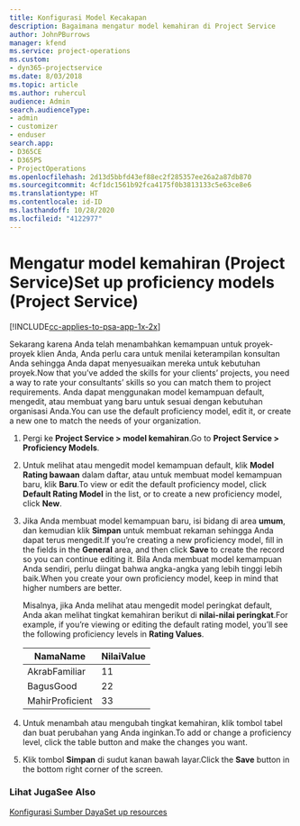 ```yaml
---
title: Konfigurasi Model Kecakapan
description: Bagaimana mengatur model kemahiran di Project Service
author: JohnPBurrows
manager: kfend
ms.service: project-operations
ms.custom:
- dyn365-projectservice
ms.date: 8/03/2018
ms.topic: article
ms.author: ruhercul
audience: Admin
search.audienceType:
- admin
- customizer
- enduser
search.app:
- D365CE
- D365PS
- ProjectOperations
ms.openlocfilehash: 2d13d5bbfd43ef88ec2f285357ee26a2a87db870
ms.sourcegitcommit: 4cf1dc1561b92fca4175f0b3813133c5e63ce8e6
ms.translationtype: HT
ms.contentlocale: id-ID
ms.lasthandoff: 10/28/2020
ms.locfileid: "4122977"
---
```

# <a name="set-up-proficiency-models-project-service"></a><span data-ttu-id="a5944-103">Mengatur model kemahiran (Project Service)</span><span class="sxs-lookup"><span data-stu-id="a5944-103">Set up proficiency models (Project Service)</span></span>

[!INCLUDE[cc-applies-to-psa-app-1x-2x](../includes/cc-applies-to-psa-app-1x-2x.md)]

<span data-ttu-id="a5944-104">Sekarang karena Anda telah menambahkan kemampuan untuk proyek-proyek klien Anda, Anda perlu cara untuk menilai keterampilan konsultan Anda sehingga Anda dapat menyesuaikan mereka untuk kebutuhan proyek.</span><span class="sxs-lookup"><span data-stu-id="a5944-104">Now that you’ve added the skills for your clients’ projects, you need a way to rate your consultants’ skills so you can match them to project requirements.</span></span> <span data-ttu-id="a5944-105">Anda dapat menggunakan model kemampuan default, mengedit, atau membuat yang baru untuk sesuai dengan kebutuhan organisasi Anda.</span><span class="sxs-lookup"><span data-stu-id="a5944-105">You can use the default proficiency model, edit it, or create a new one to match the needs of your organization.</span></span>  
  
1.  <span data-ttu-id="a5944-106">Pergi ke **Project Service > model kemahiran**.</span><span class="sxs-lookup"><span data-stu-id="a5944-106">Go to **Project Service > Proficiency Models**.</span></span>  
  
2.  <span data-ttu-id="a5944-107">Untuk melihat atau mengedit model kemampuan default, klik **Model Rating bawaan** dalam daftar, atau untuk membuat model kemampuan baru, klik **Baru**.</span><span class="sxs-lookup"><span data-stu-id="a5944-107">To view or edit the default proficiency model, click **Default Rating Model** in the list, or to create a new proficiency model, click **New**.</span></span>  
  
3.  <span data-ttu-id="a5944-108">Jika Anda membuat model kemampuan baru, isi bidang di area **umum**, dan kemudian klik **Simpan** untuk membuat rekaman sehingga Anda dapat terus mengedit.</span><span class="sxs-lookup"><span data-stu-id="a5944-108">If you’re creating a new proficiency model, fill in the fields in the **General** area, and then click **Save** to create the record so you can continue editing it.</span></span> <span data-ttu-id="a5944-109">Bila Anda membuat model kemampuan Anda sendiri, perlu diingat bahwa angka-angka yang lebih tinggi lebih baik.</span><span class="sxs-lookup"><span data-stu-id="a5944-109">When you create your own proficiency model, keep in mind that higher numbers are better.</span></span>  
  
     <span data-ttu-id="a5944-110">Misalnya, jika Anda melihat atau mengedit model peringkat default, Anda akan melihat tingkat kemahiran berikut di **nilai-nilai peringkat**.</span><span class="sxs-lookup"><span data-stu-id="a5944-110">For example, if you’re viewing or editing the default rating model, you’ll see the following proficiency levels in **Rating Values**.</span></span>  
  
    |<span data-ttu-id="a5944-111">Nama</span><span class="sxs-lookup"><span data-stu-id="a5944-111">Name</span></span>|<span data-ttu-id="a5944-112">Nilai</span><span class="sxs-lookup"><span data-stu-id="a5944-112">Value</span></span>|  
    |----------|-----------|  
    |<span data-ttu-id="a5944-113">Akrab</span><span class="sxs-lookup"><span data-stu-id="a5944-113">Familiar</span></span>|<span data-ttu-id="a5944-114">1</span><span class="sxs-lookup"><span data-stu-id="a5944-114">1</span></span>|  
    |<span data-ttu-id="a5944-115">Bagus</span><span class="sxs-lookup"><span data-stu-id="a5944-115">Good</span></span>|<span data-ttu-id="a5944-116">2</span><span class="sxs-lookup"><span data-stu-id="a5944-116">2</span></span>|  
    |<span data-ttu-id="a5944-117">Mahir</span><span class="sxs-lookup"><span data-stu-id="a5944-117">Proficient</span></span>|<span data-ttu-id="a5944-118">3</span><span class="sxs-lookup"><span data-stu-id="a5944-118">3</span></span>|  
  
4.  <span data-ttu-id="a5944-119">Untuk menambah atau mengubah tingkat kemahiran, klik tombol tabel dan buat perubahan yang Anda inginkan.</span><span class="sxs-lookup"><span data-stu-id="a5944-119">To add or change a proficiency level, click the table button and make the changes you want.</span></span>  
  
5.  <span data-ttu-id="a5944-120">Klik tombol **Simpan** di sudut kanan bawah layar.</span><span class="sxs-lookup"><span data-stu-id="a5944-120">Click the **Save** button in the bottom right corner of the screen.</span></span>  
  
### <a name="see-also"></a><span data-ttu-id="a5944-121">Lihat Juga</span><span class="sxs-lookup"><span data-stu-id="a5944-121">See Also</span></span>  
 [<span data-ttu-id="a5944-122">Konfigurasi Sumber Daya</span><span class="sxs-lookup"><span data-stu-id="a5944-122">Set up resources</span></span>](../psa/set-up-resources.md)
